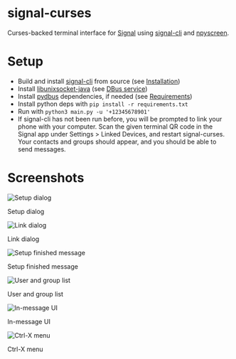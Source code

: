 # signal-curses
Curses-backed terminal interface for [Signal](https://signal.org) using [signal-cli](https://github.com/AsamK/signal-cli) and [npyscreen](https://github.com/npcole/npyscreen).

Setup
=====
* Build and install [signal-cli](https://github.com/AsamK/signal-cli) from source (see [Installation](https://github.com/AsamK/signal-cli/blob/master/README.md#building))
* Install [libunixsocket-java](https://packages.debian.org/libunixsocket-java) (see [DBus service](https://github.com/AsamK/signal-cli/wiki/DBus-service))
* Install [pydbus](https://github.com/LEW21/pydbus) dependencies, if needed (see [Requirements](https://github.com/LEW21/pydbus/blob/master/README.rst))
* Install python deps with ```pip install -r requirements.txt```
* Run with ```python3 main.py -u '+12345678901'```
* If signal-cli has not been run before, you will be prompted to link your phone with your computer. Scan the given terminal QR code in the Signal app under Settings > Linked Devices, and restart signal-curses. Your contacts and groups should appear, and you should be able to send messages.

Screenshots
===========


![Setup dialog](screenshots/scurses-1.png)

Setup dialog

![Link dialog](screenshots/scurses-2.png)

Link dialog

![Setup finished message](screenshots/scurses-3.png)

Setup finished message

![User and group list](screenshots/scurses-4.png)

User and group list

![In-message UI](screenshots/scurses-5.png)

In-message UI

![Ctrl-X menu](screenshots/scurses-6.png)

Ctrl-X menu
